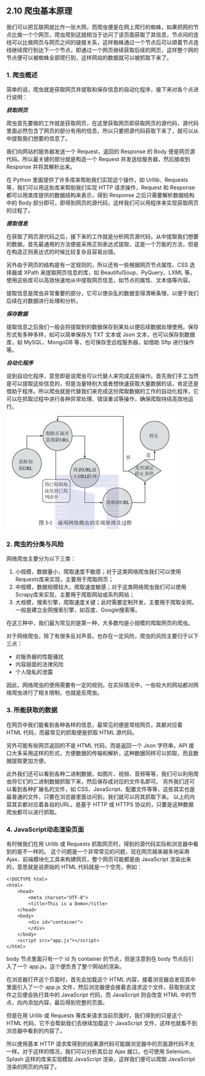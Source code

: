 ## 2.10 爬虫基本原理

我们可以把互联网就比作一张大网，而爬虫便是在网上爬行的蜘蛛，如果把网的节点比做一个个网页，爬虫爬到这就相当于访问了该页面获取了其信息，节点间的连线可以比做网页与网页之间的链接关系，这样蜘蛛通过一个节点后可以顺着节点连线继续爬行到达下一个节点，即通过一个网页继续获取后续的网页，这样整个网的节点便可以被蜘蛛全部爬行到，这样网站的数据就可以被抓取下来了。

### 1. 爬虫概述
简单的说，爬虫就是获取网页并提取和保存信息的自动化程序，接下来对各个点进行说明：

***获取网页***

爬虫首先要做的工作就是获取网页，在这里获取网页即获取网页的源代码，源代码里面必然包含了网页的部分有用的信息，所以只要把源代码获取下来了，就可以从中提取我们想要的信息了。

我们向网站的服务器发送一个 Request，返回的 Response 的 Body 便是网页源代码。所以最关键的部分就是构造一个 Request 并发送给服务器，然后接收到 Response 并将其解析出来。

在 Python 里面提供了许多库来帮助我们实现这个操作，如 Urllib、Requests 等，我们可以用这些库来帮助我们实现 HTTP 请求操作，Request 和 Response 都可以用类库提供的数据结构来表示，得到 Response 之后只需要解析数据结构中的 Body 部分即可，即得到网页的源代码，这样我们可以用程序来实现获取网页的过程了。

***提取信息***

在获取了网页源代码之后，接下来的工作就是分析网页源代码，从中提取我们想要的数据，首先最通用的方法便是采用正则表达式提取，这是一个万能的方法，但是在构造正则表达式的时候比较复杂且容易出错。

另外由于网页的结构是有一定规则的，所以还有一些根据网页节点属性、CSS 选择器或 XPath 来提取网页信息的库，如 BeautifulSoup、PyQuery、LXML 等，使用这些库可以高效快速地从中提取网页信息，如节点的属性、文本值等内容。

提取信息是爬虫非常重要的部分，它可以使杂乱的数据变得清晰条理，以便于我们后续在对数据进行处理和分析。

***保存数据***

提取信息之后我们一般会将提取到的数据保存到某处以便后续数据处理使用。保存形式有多种多样，如可以简单保存为 TXT 文本或 Json 文本，也可以保存到数据库，如 MySQL、MongoDB 等，也可保存至远程服务器，如借助 Sftp 进行操作等。

***自动化程序***

说到自动化程序，意思即是说爬虫可以代替人来完成这些操作。首先我们手工当然是可以提取这些信息的，但是当量特别大或者想快速获取大量数据的话，肯定还是借助于程序。所以爬虫就是代替我们来完成这份爬取数据的工作的自动化程序，它可以在抓取过程中进行各种异常处理、错误重试等操作，确保爬取持续高效地运行。

![](/assets/通用爬虫运行过程.jpg)

### 2. 爬虫的分类与风险
网络爬虫主要分为以下三类：
 1. 小规模，数据量小，爬取速度不敏感；对于这类网络爬虫我们可以使用Requests库来实现，主要用于爬取网页；
 2. 中规模，数据规模较大，爬取速度敏感；对于这类网络爬虫我们可以使用Scrapy库来实现，主要用于爬取网站或系列网站；
 3. 大规模，搜索引擎，爬取速度关键；此时需要定制开发，主要用于爬取全网，一般是建立全网搜索引擎，如百度、Google搜索等。

在这三种中，我们最为常见的是第一种，大多数均是小规模的爬取网页的爬虫。

对于网络爬虫，除了有很多反对声音。也存在一定风险，爬虫的风险主要归于以下三点：

- 对服务器的性能骚扰
- 内容层面的法律风险
- 个人隐私的泄露

因此，网络爬虫的使用需要有一定的规则。在实际情况中，一些较大的网站都对网络爬虫进行了相关限制，也就是反爬虫。

### 3. 所能获取的数据
在网页中我们能看到各种各样的信息，最常见的便是常规网页，其都对应着 HTML 代码，而最常见的抓取便是抓取 HTML 源代码。

另外可能有些网页返回的不是 HTML 代码，而是返回一个 Json 字符串，API 接口大多采用这样的形式，方便数据的传输和解析，这种数据同样可以抓取，而且数据提取更加方便。

此外我们还可以看到各种二进制数据，如图片、视频、音频等等，我们可以利用爬虫将它们的二进制数据抓取下来，然后保存成对应的文件名即可。
另外我们还可以看到各种扩展名的文件，如 CSS、JavaScript、配置文件等等，这些其实也是最普通的文件，只要在浏览器里面访问到，我们就可以将其抓取下来。
以上的内容其实都对应着各自的URL，是基于 HTTP 或 HTTPS 协议的，只要是这种数据爬虫都可以进行抓取。

### 4. JavaScript动态渲染页面
有时候我们在用 Urllib 或 Requests 抓取网页时，得到的源代码实际和浏览器中看到的是不一样的。
这个问题是一个非常常见的问题，现在网页越来越多地采用 Ajax、前端模块化工具来构建网页，整个网页可能都是由 JavaScript 渲染出来的，意思就是说原始的 HTML 代码就是一个空壳，例如：
```
<!DOCTYPE html>
<html>
    <head>
        <meta charset="UTF-8">
        <title>This is a Demo</title>
    </head>
    <body>
        <div id="container">
        </div>
    </body>
    <script src="app.js"></script>
</html>
```
body 节点里面只有一个 id 为 container 的节点，但是注意到在 body 节点后引入了一个 app.js，这个便负责了整个网站的渲染。

在浏览器打开这个页面时，首先会加载这个 HTML 内容，接着浏览器会发现其中里面引入了一个 app.js 文件，然后浏览器便会接着去请求这个文件，获取到该文件之后便会执行其中的 JavaScript 代码，而 JavaScript 则会改变 HTML 中的节点，向内添加内容，最后得到完整的页面。

但是在用 Urllib 或 Requests 等库来请求当前页面时，我们得到的只是这个 HTML 代码，它不会帮助我们去继续加载这个 JavaScript 文件，这样也就看不到浏览器中看到的内容了。

所以使用基本 HTTP 请求库得到的结果源代码可能跟浏览器中的页面源代码不太一样。对于这样的情况，我们可以分析其后台 Ajax 接口，也可使用 Selenium、Splash 这样的库来实现模拟 JavaScript 渲染，这样我们便可以爬取 JavaScript 渲染的网页的内容了。
